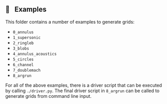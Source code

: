 ## 🧪 &nbsp; Examples

This folder contains a number of examples to generate grids:
- `0_annulus` 
- `1_supersonic` 
- `2_ringleb` 
- `3_blobs` 
- `4_annulus_acoustics` 
- `5_circles` 
- `6_channel` 
- `7_doublemach`
- `8_argrun`

For all of the above examples, there is a driver script that can be executed by calling `./driver.py`.  The final driver script in `8_argrun` can be called to generate grids from command line input. 
